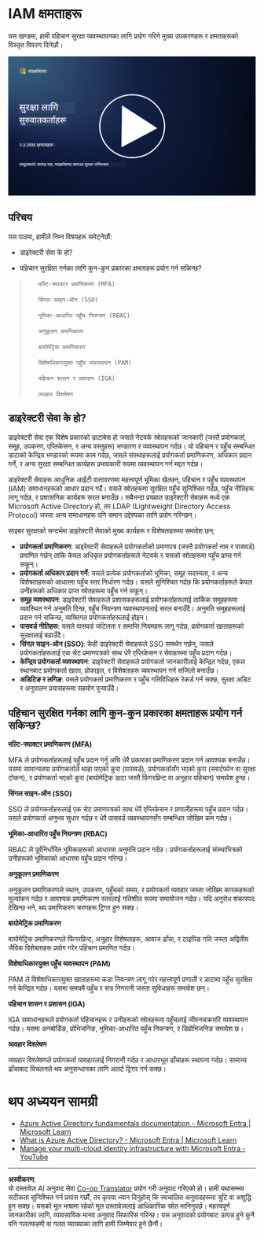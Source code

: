 <!--
CO_OP_TRANSLATOR_METADATA:
{
  "original_hash": "bf0b8a54f2c69951744df5a94bc923f7",
  "translation_date": "2025-09-04T01:54:16+00:00",
  "source_file": "2.3 IAM capabilities.md",
  "language_code": "ne"
}
-->
# IAM क्षमताहरू

यस खण्डमा, हामी पहिचान सुरक्षा व्यवस्थापनका लागि प्रयोग गरिने मुख्य उपकरणहरू र क्षमताहरूको विस्तृत विवरण दिनेछौं।

[![भिडियो हेर्नुहोस्](../../translated_images/2-3_placeholder.627bdd56f0e6915d1c44f876715c48e2b27507edc096c3e5fe6c3b228fdd4cf5.ne.png)](https://learn-video.azurefd.net/vod/player?id=330158a0-95ef-434b-b308-6fc41eab4bd5)

## परिचय

यस पाठमा, हामीले निम्न विषयहरू समेट्नेछौं:

 - डाइरेक्टरी सेवा के हो?
      
     
    
 - पहिचान सुरक्षित गर्नका लागि कुन-कुन प्रकारका क्षमताहरू प्रयोग गर्न सकिन्छ?
>
>        मल्टि-फ्याक्टर प्रमाणिकरण (MFA)
> 
>        सिंगल साइन-ऑन (SSO)
> 
>        भूमिका-आधारित पहुँच नियन्त्रण (RBAC)
> 
>        अनुकूलन प्रमाणिकरण
> 
>        बायोमेट्रिक प्रमाणिकरण
> 
>        विशेषाधिकारयुक्त पहुँच व्यवस्थापन (PAM)
> 
>        पहिचान शासन र प्रशासन (IGA)
> 
>        व्यवहार विश्लेषण

## डाइरेक्टरी सेवा के हो?

डाइरेक्टरी सेवा एक विशेष प्रकारको डाटाबेस हो जसले नेटवर्क स्रोतहरूको जानकारी (जस्तै प्रयोगकर्ता, समूह, उपकरण, एप्लिकेसन, र अन्य वस्तुहरू) भण्डारण र व्यवस्थापन गर्दछ। यो पहिचान र पहुँच सम्बन्धित डाटाको केन्द्रिय भण्डारको रूपमा काम गर्दछ, जसले संस्थाहरूलाई प्रयोगकर्ता प्रमाणिकरण, अधिकार प्रदान गर्ने, र अन्य सुरक्षा सम्बन्धित कार्यहरू प्रभावकारी रूपमा व्यवस्थापन गर्न मद्दत गर्दछ।

डाइरेक्टरी सेवाहरू आधुनिक आईटी वातावरणमा महत्त्वपूर्ण भूमिका खेल्छन्, पहिचान र पहुँच व्यवस्थापन (IAM) समाधानहरूको आधार प्रदान गर्दै। यसले स्रोतहरूमा सुरक्षित पहुँच सुनिश्चित गर्दछ, पहुँच नीतिहरू लागू गर्दछ, र प्रशासनिक कार्यहरू सरल बनाउँछ। सबैभन्दा प्रख्यात डाइरेक्टरी सेवाहरू मध्ये एक Microsoft Active Directory हो, तर LDAP (Lightweight Directory Access Protocol) जस्ता अन्य समाधानहरू पनि समान उद्देश्यका लागि प्रयोग गरिन्छन्।

साइबर सुरक्षाको सन्दर्भमा डाइरेक्टरी सेवाको मुख्य कार्यहरू र विशेषताहरूमा समावेश छन्:

 - **प्रयोगकर्ता प्रमाणिकरण**: डाइरेक्टरी सेवाहरूले प्रयोगकर्ताको प्रमाणपत्र (जस्तै प्रयोगकर्ता नाम र पासवर्ड) प्रमाणित गर्छन् ताकि केवल अधिकृत प्रयोगकर्ताहरूले नेटवर्क र यसको स्रोतहरूमा पहुँच प्राप्त गर्न सकून्।
 - **प्रयोगकर्ता अधिकार प्रदान गर्ने**: यसले प्रत्येक प्रयोगकर्ताको भूमिका, समूह सदस्यता, र अन्य विशेषताहरूको आधारमा पहुँच स्तर निर्धारण गर्दछ। यसले सुनिश्चित गर्दछ कि प्रयोगकर्ताहरूले केवल उनीहरूको अधिकार प्राप्त स्रोतहरूमा पहुँच गर्न सकून्।
 - **समूह व्यवस्थापन**: डाइरेक्टरी सेवाहरूले प्रशासकहरूलाई प्रयोगकर्ताहरूलाई तार्किक समूहहरूमा व्यवस्थित गर्न अनुमति दिन्छ, पहुँच नियन्त्रण व्यवस्थापनलाई सरल बनाउँदै। अनुमति समूहहरूलाई प्रदान गर्न सकिन्छ, व्यक्तिगत प्रयोगकर्ताहरूलाई होइन।
 - **पासवर्ड नीतिहरू**: यसले पासवर्ड जटिलता र समाप्ति नियमहरू लागू गर्दछ, प्रयोगकर्ता खाताहरूको सुरक्षालाई बढाउँदै।
 - **सिंगल साइन-ऑन (SSO)**: केही डाइरेक्टरी सेवाहरूले SSO समर्थन गर्छन्, जसले प्रयोगकर्ताहरूलाई एक सेट प्रमाणपत्रको साथ धेरै एप्लिकेसन र सेवाहरूमा पहुँच प्रदान गर्दछ।
 - **केन्द्रिय प्रयोगकर्ता व्यवस्थापन**: डाइरेक्टरी सेवाहरूले प्रयोगकर्ता जानकारीलाई केन्द्रित गर्दछ, एकल स्थानबाट प्रयोगकर्ता खाता, प्रोफाइल, र विशेषताहरू व्यवस्थापन गर्न सजिलो बनाउँछ।
 - **अडिटिङ र लगिङ**: यसले प्रयोगकर्ता प्रमाणिकरण र पहुँच गतिविधिहरू रेकर्ड गर्न सक्छ, सुरक्षा अडिट र अनुपालन प्रयासहरूमा सहयोग पुर्‍याउँदै।

## पहिचान सुरक्षित गर्नका लागि कुन-कुन प्रकारका क्षमताहरू प्रयोग गर्न सकिन्छ?

**मल्टि-फ्याक्टर प्रमाणिकरण (MFA)**

MFA ले प्रयोगकर्ताहरूलाई पहुँच प्रदान गर्नु अघि धेरै प्रकारका प्रमाणिकरण प्रदान गर्न आवश्यक बनाउँछ। यसमा सामान्यतया प्रयोगकर्ताले थाहा पाएको कुरा (पासवर्ड), प्रयोगकर्तासँग भएको कुरा (स्मार्टफोन वा सुरक्षा टोकन), र प्रयोगकर्ता भएको कुरा (बायोमेट्रिक डाटा जस्तै फिंगरप्रिन्ट वा अनुहार पहिचान) समावेश हुन्छ।

**सिंगल साइन-ऑन (SSO)**

SSO ले प्रयोगकर्ताहरूलाई एक सेट प्रमाणपत्रको साथ धेरै एप्लिकेसन र प्रणालीहरूमा पहुँच प्रदान गर्दछ। यसले प्रयोगकर्ता अनुभव सुधार गर्दछ र धेरै पासवर्ड व्यवस्थापनसँग सम्बन्धित जोखिम कम गर्दछ।

**भूमिका-आधारित पहुँच नियन्त्रण (RBAC)**

RBAC ले पूर्वनिर्धारित भूमिकाहरूको आधारमा अनुमति प्रदान गर्दछ। प्रयोगकर्ताहरूलाई संस्थाभित्रको उनीहरूको भूमिकाको आधारमा पहुँच प्रदान गरिन्छ।

**अनुकूलन प्रमाणिकरण**

अनुकूलन प्रमाणिकरणले स्थान, उपकरण, पहुँचको समय, र प्रयोगकर्ता व्यवहार जस्ता जोखिम कारकहरूको मूल्यांकन गर्दछ र आवश्यक प्रमाणिकरण स्तरलाई गतिशील रूपमा समायोजन गर्दछ। यदि अनुरोध शंकास्पद देखिन्छ भने, थप प्रमाणिकरण चरणहरू ट्रिगर हुन सक्छ।

**बायोमेट्रिक प्रमाणिकरण**

बायोमेट्रिक प्रमाणिकरणले फिंगरप्रिन्ट, अनुहार विशेषताहरू, आवाज ढाँचा, र टाइपिङ गति जस्ता अद्वितीय जैविक विशेषताहरू प्रयोग गरेर पहिचान प्रमाणित गर्दछ।

**विशेषाधिकारयुक्त पहुँच व्यवस्थापन (PAM)**

PAM ले विशेषाधिकारयुक्त खाताहरूमा कडा नियन्त्रण लागू गरेर महत्त्वपूर्ण प्रणाली र डाटामा पहुँच सुरक्षित गर्न केन्द्रित गर्दछ। यसमा समयमै पहुँच र सत्र निगरानी जस्ता सुविधाहरू समावेश छन्।

**पहिचान शासन र प्रशासन (IGA)**

IGA समाधानहरूले प्रयोगकर्ता पहिचानहरू र उनीहरूको स्रोतहरूमा पहुँचलाई जीवनचक्रभरि व्यवस्थापन गर्दछ। यसमा अनबोर्डिङ, प्रोभिजनिङ, भूमिका-आधारित पहुँच नियन्त्रण, र डिप्रोभिजनिङ समावेश छ।

**व्यवहार विश्लेषण**

व्यवहार विश्लेषणले प्रयोगकर्ता व्यवहारलाई निगरानी गर्दछ र आधारभूत ढाँचाहरू स्थापना गर्दछ। सामान्य ढाँचाबाट विचलनले थप अनुसन्धानका लागि अलर्ट ट्रिगर गर्न सक्छ।

# थप अध्ययन सामग्री
- [Azure Active Directory fundamentals documentation - Microsoft Entra | Microsoft Learn](https://learn.microsoft.com/azure/active-directory/fundamentals/?WT.mc_id=academic-96948-sayoung)
- [What is Azure Active Directory? - Microsoft Entra | Microsoft Learn](https://learn.microsoft.com/azure/active-directory/fundamentals/whatis?WT.mc_id=academic-96948-sayoung)
- [Manage your multi-cloud identity infrastructure with Microsoft Entra - YouTube](https://www.youtube.com/watch?v=9qQiq3wTS2Y&list=PLXtHYVsvn_b_gtX1-NB62wNervQx1Fhp4&index=18)

---

**अस्वीकरण**:  
यो दस्तावेज़ AI अनुवाद सेवा [Co-op Translator](https://github.com/Azure/co-op-translator) प्रयोग गरी अनुवाद गरिएको हो। हामी यथासम्भव सटीकता सुनिश्चित गर्न प्रयास गर्छौं, तर कृपया ध्यान दिनुहोस् कि स्वचालित अनुवादहरूमा त्रुटि वा अशुद्धि हुन सक्छ। यसको मूल भाषामा रहेको मूल दस्तावेज़लाई आधिकारिक स्रोत मानिनुपर्छ। महत्त्वपूर्ण जानकारीका लागि, व्यावसायिक मानव अनुवाद सिफारिस गरिन्छ। यस अनुवादको प्रयोगबाट उत्पन्न हुने कुनै पनि गलतफहमी वा गलत व्याख्याका लागि हामी जिम्मेवार हुने छैनौं।